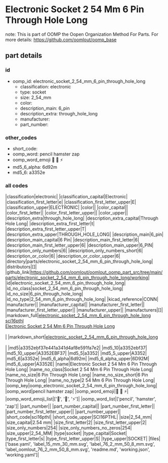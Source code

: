 # Electronic Socket 2 54 Mm 6 Pin Through Hole Long  

note: This is part of OOMP the Oopen Organization Method For Parts. For more details: https://github.com/oomlout/oomp_base

##  part details





### id
* oomp_id: electronic_socket_2_54_mm_6_pin_through_hole_long
  * classification: electronic
  * type: socket
  * size: 2_54_mm
  * color: 
  * description_main: 6_pin
  * description_extra: through_hole_long
  * manufacturer: 
  * part_number: 

### other_codes
* short_code: 
* oomp_word: pencil hamster zap
* oomp_word_emoji :pencil: :hamster: :zap:
* md5_6_alpha: 6d92m
* md5_6: a3352e

### all codes 
|classification|electronic|
|classification_capital|Electronic|
|classification_first_letter|e|
|classification_first_letter_upper|E|
|classification_upper|ELECTRONIC|
|color||
|color_capital||
|color_first_letter||
|color_first_letter_upper||
|color_upper||
|description_extra|through_hole_long|
|description_extra_capital|Through Hole Long|
|description_extra_first_letter|t|
|description_extra_first_letter_upper|T|
|description_extra_upper|THROUGH_HOLE_LONG|
|description_main|6_pin|
|description_main_capital|6 Pin|
|description_main_first_letter|6|
|description_main_first_letter_upper|6|
|description_main_upper|6_PIN|
|description_only_numbers|6|
|description_only_numbers_short|6|
|description_or_color|6|
|description_or_color_upper|6|
|directory|parts/electronic_socket_2_54_mm_6_pin_through_hole_long|
|distributors|[]|
|github_link|https://github.com/oomlout/oomlout_oomp_part_src/tree/main/parts/electronic_socket_2_54_mm_6_pin_through_hole_long/working|
|id|electronic_socket_2_54_mm_6_pin_through_hole_long|
|id_no_class|socket_2_54_mm_6_pin_through_hole_long|
|id_no_size|6_pin_through_hole_long|
|id_no_type|2_54_mm_6_pin_through_hole_long|
|kicad_reference|CONN|
|manufacturer||
|manufacturer_capital||
|manufacturer_first_letter||
|manufacturer_first_letter_upper||
|manufacturer_upper||
|manufacturers|[]|
|markdown_full|[electronic_socket_2_54_mm_6_pin_through_hole_long](https://github.com/oomlout/oomlout_oomp_part_src/tree/main/parts/electronic_socket_2_54_mm_6_pin_through_hole_long/working)<br>[sci16pthl](https://github.com/oomlout/oomlout_oomp_part_src/tree/main/parts/electronic_socket_2_54_mm_6_pin_through_hole_long/working)<br>[Electronic Socket 2 54 Mm 6 Pin Through Hole Long](https://github.com/oomlout/oomlout_oomp_part_src/tree/main/parts/electronic_socket_2_54_mm_6_pin_through_hole_long/working)<br><br>|
|markdown_short|[electronic_socket_2_54_mm_6_pin_through_hole_long](https://github.com/oomlout/oomlout_oomp_part_src/tree/main/parts/electronic_socket_2_54_mm_6_pin_through_hole_long/working)<br><br>|
|md5|a3352ebf37e441a341d4af8e591fa7e2|
|md5_10|a3352ebf37|
|md5_10_upper|A3352EBF37|
|md5_5|a3352|
|md5_5_upper|A3352|
|md5_6|a3352e|
|md5_6_alpha|6d92m|
|md5_6_alpha_upper|6D92M|
|md5_6_upper|A3352E|
|name|Electronic Socket 2 54 Mm 6 Pin Through Hole Long|
|name_no_class|Socket 2 54 Mm 6 Pin Through Hole Long|
|name_no_size|6 Pin Through Hole Long|
|name_no_size_short|6 Pin Through Hole Long|
|name_no_type|2 54 Mm 6 Pin Through Hole Long|
|oomp_key|oomp_electronic_socket_2_54_mm_6_pin_through_hole_long|
|oomp_word|pencil hamster zap|
|oomp_word_emoji|:pencil: :hamster: :zap:|
|oomp_word_emoji_list|[':pencil:', ':hamster:', ':zap:']|
|oomp_word_list|['pencil', 'hamster', 'zap']|
|part_number||
|part_number_capital||
|part_number_first_letter||
|part_number_first_letter_upper||
|part_number_upper||
|short_code|sci16pthl|
|short_code_upper|SCI16PTHL|
|size|2_54_mm|
|size_capital|2.54 mm|
|size_first_letter|2|
|size_first_letter_upper|2|
|size_only_numbers|254|
|size_only_numbers_no_zeros|254|
|size_upper|2_54_MM|
|type|socket|
|type_capital|Socket|
|type_first_letter|s|
|type_first_letter_upper|S|
|type_upper|SOCKET|
|files|['base.yaml', 'label_15_mm_30_mm.svg', 'label_76_2_mm_50_8_mm.svg', 'label_oomlout_76_2_mm_50_8_mm.svg', 'readme.md', 'working.json', 'working.yaml']|
